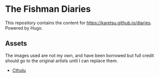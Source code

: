 # The Fishman Diaries

This repository contains the content for https://karetsu.github.io/diaries.
Powered by Hugo.


## Assets

The images used are not my own, and have been borrowed but full credit should go to the original artists until I can replace them.

- [Cthulu](https://www.kickstarter.com/projects/1192053011/the-call-of-cthulhu-illustrated-by-baranger)
